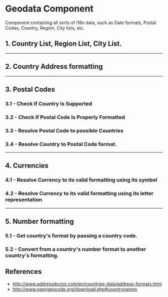 Geodata Component
=================

Component containing all sorts of i18n data, such as Date formats, Postal Codes, Country, Region, City lists, etc.

## 1. Country List, Region List, City List.

---

## 2. Country Address formatting


---

## 3. Postal Codes

### 3.1 - Check If Country Is Supported

### 3.2 - Check If Postal Code Is Properly Formatted

### 3.3 - Resolve Postal Code to possible Countries

### 3.4 - Resolve Country to Postal Code format.

---

## 4. Currencies

### 4.1 - Resolve Currency to its valid formatting using its symbol

### 4.2 - Resolve Currency to its valid formatting using its letter representation

---

## 5. Number formatting

### 5.1 - Get country's format by passing a country code.

### 5.2 - Convert from a country's number format to another country's formatting.


## References

- http://www.addressdoctor.com/en/countries-data/address-formats.html
- http://www.opengeocode.org/download.php#countrynames
